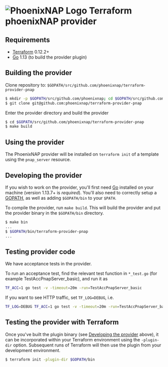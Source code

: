 ![PhoenixNAP Logo](https://phoenixnap.com/wp-content/themes/phoenixnap-v2/img/v2/logo.svg)
Terraform phoenixNAP provider
==================


Requirements
------------

-	[Terraform](https://www.terraform.io/downloads.html) 0.12.2+
-	[Go](https://golang.org/doc/install) 1.13 (to build the provider plugin)

Building the provider
---------------------

Clone repository to: `$GOPATH/src/github.com/phoenixnap/terraform-provider-pnap`

```sh
$ mkdir -p $GOPATH/src/github.com/phoenixnap; cd $GOPATH/src/github.com/phoenixnap
$ git clone git@github.com:phoenixnap/terraform-provider-pnap
```

Enter the provider directory and build the provider

```sh
$ cd $GOPATH/src/github.com/phoenixnap/terraform-provider-pnap
$ make build
```

Using the provider
----------------------

The PhoenixNAP provider will be installed on `terraform init` of a template using the `pnap_server` resource.


Developing the provider
---------------------------

If you wish to work on the provider, you'll first need [Go](http://www.golang.org) installed on your machine (version 1.13.7+ is *required*). You'll also need to correctly setup a [GOPATH](http://golang.org/doc/code.html#GOPATH), as well as adding `$GOPATH/bin` to your `$PATH`.

To compile the provider, run `make build`. This will build the provider and put the provider binary in the `$GOPATH/bin` directory.

```sh
$ make bin
...
$ $GOPATH/bin/terraform-provider-pnap
...
```


Testing provider code
---------------------------

We have acceptance tests in the provider. 

To run an acceptance test, find the relevant test function in `*_test.go` (for example TestAccPnapServer_basic), and run it as

```sh
TF_ACC=1 go test -v -timeout=20m -run=TestAccPnapServer_basic
```

If you want to see HTTP traffic, set `TF_LOG=DEBUG`, i.e.

```sh
TF_LOG=DEBUG TF_ACC=1 go test -v -timeout=20m -run=TestAccPnapServer_basic
```



Testing the provider with Terraform
---------------------------------------

Once you've built the plugin binary (see [Developing the provider](#developing-the-provider) above), it can be incorporated within your Terraform environment using the `-plugin-dir` option. Subsequent runs of Terraform will then use the plugin from your development environment.

```sh
$ terraform init -plugin-dir $GOPATH/bin
```

